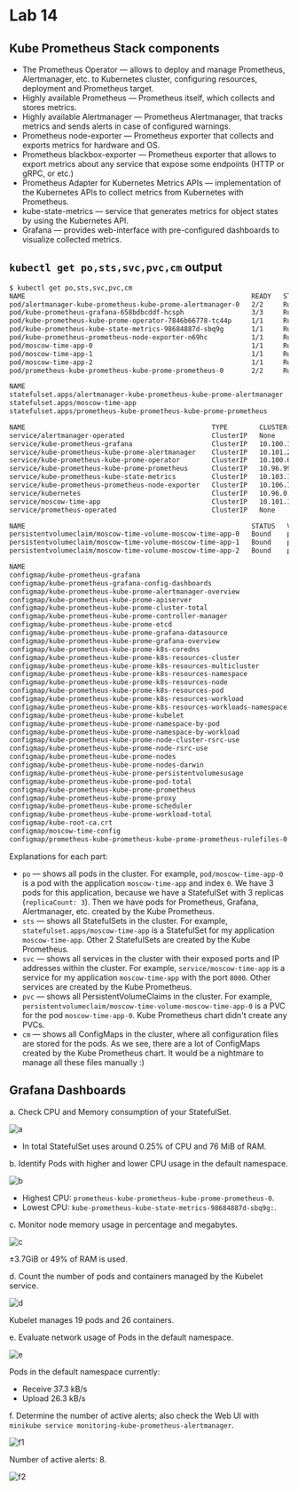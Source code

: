 # Lab 14

## Kube Prometheus Stack components

- The Prometheus Operator — allows to deploy and manage Prometheus, Alertmanager, etc. to Kubernetes cluster, configuring resources, deployment and Prometheus target.
- Highly available Prometheus — Prometheus itself, which collects and stores metrics.
- Highly available Alertmanager — Prometheus Alertmanager, that tracks metrics and sends alerts in case of configured warnings.
- Prometheus node-exporter — Prometheus exporter that collects and exports metrics for hardware and OS.
- Prometheus blackbox-exporter — Prometheus exporter that allows to export metrics about any service that expose some endpoints (HTTP or gRPC, or etc.)
- Prometheus Adapter for Kubernetes Metrics APIs — implementation of the Kubernetes APIs to collect metrics from Kubernetes with Prometheus.
- kube-state-metrics — service that generates metrics for object states by using the Kubernetes API.
- Grafana — provides web-interface with pre-configured dashboards to visualize collected metrics.

## `kubectl get po,sts,svc,pvc,cm` output

```sh
$ kubectl get po,sts,svc,pvc,cm
NAME                                                         READY   STATUS    RESTARTS   AGE
pod/alertmanager-kube-prometheus-kube-prome-alertmanager-0   2/2     Running   0          29m
pod/kube-prometheus-grafana-658bdbcddf-hcsph                 3/3     Running   0          29m
pod/kube-prometheus-kube-prome-operator-7846b66778-tc44p     1/1     Running   0          29m
pod/kube-prometheus-kube-state-metrics-98684887d-sbq9g       1/1     Running   0          29m
pod/kube-prometheus-prometheus-node-exporter-n69hc           1/1     Running   0          29m
pod/moscow-time-app-0                                        1/1     Running   0          52s
pod/moscow-time-app-1                                        1/1     Running   0          52s
pod/moscow-time-app-2                                        1/1     Running   0          52s
pod/prometheus-kube-prometheus-kube-prome-prometheus-0       2/2     Running   0          29m

NAME                                                                    READY   AGE
statefulset.apps/alertmanager-kube-prometheus-kube-prome-alertmanager   1/1     29m
statefulset.apps/moscow-time-app                                        3/3     52s
statefulset.apps/prometheus-kube-prometheus-kube-prome-prometheus       1/1     29m

NAME                                               TYPE        CLUSTER-IP       EXTERNAL-IP   PORT(S)                      AGE
service/alertmanager-operated                      ClusterIP   None             <none>        9093/TCP,9094/TCP,9094/UDP   29m
service/kube-prometheus-grafana                    ClusterIP   10.100.110.143   <none>        80/TCP                       29m
service/kube-prometheus-kube-prome-alertmanager    ClusterIP   10.101.23.25     <none>        9093/TCP,8080/TCP            29m
service/kube-prometheus-kube-prome-operator        ClusterIP   10.100.61.9      <none>        443/TCP                      29m
service/kube-prometheus-kube-prome-prometheus      ClusterIP   10.96.99.141     <none>        9090/TCP,8080/TCP            29m
service/kube-prometheus-kube-state-metrics         ClusterIP   10.103.105.90    <none>        8080/TCP                     29m
service/kube-prometheus-prometheus-node-exporter   ClusterIP   10.106.129.92    <none>        9100/TCP                     29m
service/kubernetes                                 ClusterIP   10.96.0.1        <none>        443/TCP                      39m
service/moscow-time-app                            ClusterIP   10.101.145.174   <none>        8000/TCP                     52s
service/prometheus-operated                        ClusterIP   None             <none>        9090/TCP                     29m

NAME                                                         STATUS   VOLUME                                     CAPACITY   ACCESS MODES   STORAGECLASS   VOLUMEATTRIBUTESCLASS   AGE
persistentvolumeclaim/moscow-time-volume-moscow-time-app-0   Bound    pvc-9ed7d4ca-65d2-4107-a9f2-16b50d804c42   100Mi      RWO            standard       <unset>                 13m
persistentvolumeclaim/moscow-time-volume-moscow-time-app-1   Bound    pvc-455718f1-b5bd-455d-97f2-c64ff1464748   100Mi      RWO            standard       <unset>                 13m
persistentvolumeclaim/moscow-time-volume-moscow-time-app-2   Bound    pvc-71c72689-1f94-4f45-a2c5-53b112ad9769   100Mi      RWO            standard       <unset>                 13m

NAME                                                                     DATA   AGE
configmap/kube-prometheus-grafana                                        1      29m
configmap/kube-prometheus-grafana-config-dashboards                      1      29m
configmap/kube-prometheus-kube-prome-alertmanager-overview               1      29m
configmap/kube-prometheus-kube-prome-apiserver                           1      29m
configmap/kube-prometheus-kube-prome-cluster-total                       1      29m
configmap/kube-prometheus-kube-prome-controller-manager                  1      29m
configmap/kube-prometheus-kube-prome-etcd                                1      29m
configmap/kube-prometheus-kube-prome-grafana-datasource                  1      29m
configmap/kube-prometheus-kube-prome-grafana-overview                    1      29m
configmap/kube-prometheus-kube-prome-k8s-coredns                         1      29m
configmap/kube-prometheus-kube-prome-k8s-resources-cluster               1      29m
configmap/kube-prometheus-kube-prome-k8s-resources-multicluster          1      29m
configmap/kube-prometheus-kube-prome-k8s-resources-namespace             1      29m
configmap/kube-prometheus-kube-prome-k8s-resources-node                  1      29m
configmap/kube-prometheus-kube-prome-k8s-resources-pod                   1      29m
configmap/kube-prometheus-kube-prome-k8s-resources-workload              1      29m
configmap/kube-prometheus-kube-prome-k8s-resources-workloads-namespace   1      29m
configmap/kube-prometheus-kube-prome-kubelet                             1      29m
configmap/kube-prometheus-kube-prome-namespace-by-pod                    1      29m
configmap/kube-prometheus-kube-prome-namespace-by-workload               1      29m
configmap/kube-prometheus-kube-prome-node-cluster-rsrc-use               1      29m
configmap/kube-prometheus-kube-prome-node-rsrc-use                       1      29m
configmap/kube-prometheus-kube-prome-nodes                               1      29m
configmap/kube-prometheus-kube-prome-nodes-darwin                        1      29m
configmap/kube-prometheus-kube-prome-persistentvolumesusage              1      29m
configmap/kube-prometheus-kube-prome-pod-total                           1      29m
configmap/kube-prometheus-kube-prome-prometheus                          1      29m
configmap/kube-prometheus-kube-prome-proxy                               1      29m
configmap/kube-prometheus-kube-prome-scheduler                           1      29m
configmap/kube-prometheus-kube-prome-workload-total                      1      29m
configmap/kube-root-ca.crt                                               1      39m
configmap/moscow-time-config                                             1      52s
configmap/prometheus-kube-prometheus-kube-prome-prometheus-rulefiles-0   35     29m
```

Explanations for each part:

- `po` — shows all pods in the cluster. For example, `pod/moscow-time-app-0` is a pod with the application `moscow-time-app` and index `0`. We have 3 pods for this application, because we have a StatefulSet with 3 replicas (`replicaCount: 3`). Then we have pods for Prometheus, Grafana, Alertmanager, etc. created by the Kube Prometheus.
- `sts` — shows all StatefulSets in the cluster. For example, `statefulset.apps/moscow-time-app` is a StatefulSet for my application `moscow-time-app`. Other 2 StatefulSets are created by the Kube Prometheus.
- `svc` — shows all services in the cluster with their exposed ports and IP addresses within the cluster. For example, `service/moscow-time-app` is a service for my application `moscow-time-app` with the port `8000`. Other services are created by the Kube Prometheus.
- `pvc` — shows all PersistentVolumeClaims in the cluster. For example, `persistentvolumeclaim/moscow-time-volume-moscow-time-app-0` is a PVC for the pod `moscow-time-app-0`. Kube Prometheus chart didn't create any PVCs.
- `cm` — shows all ConfigMaps in the cluster, where all configuration files are stored for the pods. As we see, there are a lot of ConfigMaps created by the Kube Prometheus chart. It would be a nightmare to manage all these files manually :)

## Grafana Dashboards

a. Check CPU and Memory consumption of your StatefulSet.

![a](./lab14-screenshots/a.png)

- In total StatefulSet uses around 0.25% of CPU and 76 MiB of RAM.

b. Identify Pods with higher and lower CPU usage in the default namespace.

![b](./lab14-screenshots/b.png)

- Highest CPU: `prometheus-kube-prometheus-kube-prome-prometheus-0`.
- Lowest CPU: `kube-prometheus-kube-state-metrics-98684887d-sbq9g:`.

c. Monitor node memory usage in percentage and megabytes.

![c](./lab14-screenshots/c.png)

±3.7GiB or 49% of RAM is used.

d. Count the number of pods and containers managed by the Kubelet service.

![d](./lab14-screenshots/d.png)

Kubelet manages 19 pods and 26 containers.

e. Evaluate network usage of Pods in the default namespace.

![e](./lab14-screenshots/e.png)

Pods in the default namespace currently:

- Receive 37.3 kB/s
- Upload 26.3 kB/s

f. Determine the number of active alerts; also check the Web UI with `minikube service monitoring-kube-prometheus-alertmanager`.

![f1](./lab14-screenshots/f1.png)

Number of active alerts: 8.

![f2](./lab14-screenshots/f2.png)
